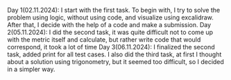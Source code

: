 Day 1(02.11.2024):
I start with the first task. To begin with, I try to solve the problem using logic, without using code, and visualize using excalidraw. After that, I decide with the help of a code and make a submission.
Day 2(05.11.2024):
I did the second task, it was quite difficult not to come up with the metric itself and calculate, but rather write code that would correspond, it took a lot of time
Day 3(06.11.2024):
I finalized the second task, added print for all test cases. I also did the third task, at first I thought about a solution using trigonometry, but it seemed too difficult, so I decided in a simpler way.
